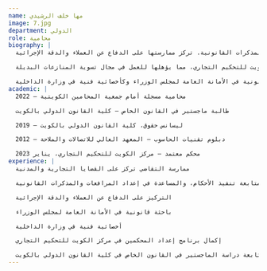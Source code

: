 ```yaml
---
name: مها خلف الرشيدي
image: 7.jpg
department: الدولي
role: محامية
biography: |
  السيدة مها خلف الرشيدي محامية كويتية مسجلة ذات خبرة متنامية في التقاضي، تركز على القضايا التجارية والمدنية. تعمل حاليًا كمحامية في مكتب روان مشاري الغزالي للمحاماة، حيث تحضر الجلسات القضائية، وتتابع تنفيذ الأحكام، وتساعد في إعداد المرافعات والمذكرات القانونية. تركز ممارستها على الدفاع عن العملاء والدقة الإجرائية.

  حصلت السيدة مها على ليسانس الحقوق من كلية القانون الدولي بالكويت بتقدير امتياز (معدل تراكمي 3.82)، كما انها حاصله على درجة الماجستير في القانون الخاص من كلية القانون الدولي بالكويت مع مرتبة الشرف. كما أكملت برنامج إعداد المحكمين في مركز الكويت للتحكيم التجاري، مما يؤهلها للعمل في مجال تسوية المنازعات البديلة.

  تشمل خبرتها السابقة العمل كباحثة قانونية في الأمانة العامة لمجلس الوزراء وكأخصائية فنية في وزارة الداخلية.
academic: |
  محامية مسجلة أمام جمعية المحامين الكويتية – 2022

  طالبة ماجستير في القانون الخاص – كلية القانون الدولي بالكويت

  ليسانس حقوق، كلية القانون الدولي بالكويت – 2019

  دبلوم تقنيات الحاسوب – المعهد العالي للاتصالات والملاحة – 2012

  محكم معتمد – مركز الكويت للتحكيم التجاري، يناير 2023
experience: |
  ممارسة التقاضي تركز على القضايا التجارية والمدنية

  حضور الجلسات القضائية، متابعة تنفيذ الأحكام، والمساعدة في إعداد المرافعات والمذكرات القانونية

  التركيز على الدفاع عن العملاء والدقة الإجرائية

  باحثة قانونية في الأمانة العامة لمجلس الوزراء

  أخصائية فنية في وزارة الداخلية

  إكمال برنامج إعداد المحكمين في مركز الكويت للتحكيم التجاري

  متابعة دراسة الماجستير في القانون الخاص في كلية القانون الدولي بالكويت
---
```

